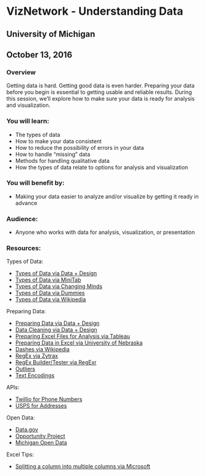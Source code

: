 # VizNetwork - Understanding Data
## University of Michigan
## October 13, 2016

### Overview
Getting data is hard. Getting good data is even harder. Preparing your data before you begin is essential to getting usable and reliable results. During this session, we’ll explore how to make sure your data is ready for analysis and visualization.

### You will learn:
* The types of data
* How to make your data consistent
* How to reduce the possibility of errors in your data
* How to handle “missing” data
* Methods for handling qualitative data
* How the types of data relate to options for analysis and visualization

### You will benefit by:
* Making your data easier to analyze and/or visualize by getting it ready in advance

### Audience:
* Anyone who works with data for analysis, visualization, or presentation

### Resources:

Types of Data:
* [Types of Data via Data + Design](https://infoactive.co/data-design/ch01.html)
* [Types of Data via MiniTab](http://blog.minitab.com/blog/understanding-statistics/understanding-qualitative-quantitative-attribute-discrete-and-continuous-data-types)
* [Types of Data via Changing Minds](http://changingminds.org/explanations/research/measurement/types_data.htm)
* [Types of Data via Dummies](http://www.dummies.com/how-to/content/types-of-statistical-data-numerical-categorical-an.html)
* [Types of Data via Wikipedia](https://en.wikipedia.org/wiki/Statistical_data_type)

Preparing Data:
* [Preparing Data via Data + Design](https://infoactive.co/data-design/ch07.html)
* [Data Cleaning via Data + Design](https://infoactive.co/data-design/ch08.html)
* [Preparing Excel Files for Analysis via Tableau](http://kb.tableau.com/articles/knowledgebase/preparing-excel-files-analysis)
* [Preparing Data in Excel via University of Nebraska](http://www.unmc.edu/publichealth/centers/ccorda/exceldata.html)
* [Dashes via Wikipedia](https://en.wikipedia.org/wiki/Dash)
* [RegEx via Zytrax](http://www.zytrax.com/tech/web/regex.htm)
* [RegEx Builder/Tester via RegExr](http://www.regexr.com)
* [Outliers](https://en.wikipedia.org/wiki/Outlier)
* [Text Encodings](http://www.joelonsoftware.com/articles/Unicode.html)

APIs:
* [Twillio for Phone Numbers](https://www.twilio.com/)
* [USPS for Addresses](https://www.usps.com/business/web-tools-apis/welcome.htm)

Open Data:
* [Data.gov](https://www.data.gov/)
* [Opportunity Project](http://opportunity.census.gov/)
* [Michigan Open Data](http://www.michigan.gov/som/0,1607,7-192-29938_54272---,00.html)

Excel Tips:
* [Splitting a column into multiple columns via Microsoft](https://support.office.com/en-us/article/Split-text-into-different-cells-30b14928-5550-41f5-97ca-7a3e9c363ed7?CorrelationId=3be1db4b-d31a-4222-acdb-27dd1f08dd04&ui=en-US&rs=en-US&ad=US)
